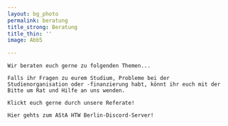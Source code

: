```yaml
---
layout: bg_photo
permalink: beratung
title_strong: Beratung
title_thin: ''
image: Abb5

---
```

    Wir beraten euch gerne zu folgenden Themen...
    
    Falls ihr Fragen zu eurem Studium, Probleme bei der Studienorganisation oder -finanzierung habt, könnt ihr euch mit der Bitte um Rat und Hilfe an uns wenden.
    
    Klickt euch gerne durch unsere Referate!
    
    Hier gehts zum AStA HTW Berlin-Discord-Server!
